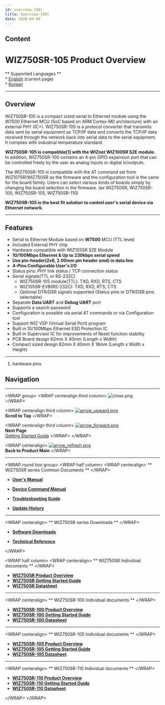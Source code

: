 ```yaml
---
id: overview-[EN]
title: Overview-[EN]
date: 2020-04-09
---
```


## Content

# WIZ750SR-105 Product Overview

\*\* Supported Languages \*\*  
\* [English](/products/wiz750sr-105/overview/en) (current page)  
\* [Korean](/products/wiz750sr-105/overview/ko)

-----

## Overview

WIZ750SR-105 is a compact sized serial to Ethernet module using the
W7500 Ethernet MCU (SoC based on ARM Cortex-M0 architecture) with an
external PHY (IC+). WIZ750SR-105 is a protocol converter that transmits
data sent by serial equipment as TCP/IP data and converts the TCP/IP
data received through the network back into serial data to the serial
equipment. It complies with industrial temperature standard.

**WIZ750SR-105 is compatible\[1\] with the WIZnet WIZ100SR S2E module.**
In addition, WIZ750SR-100 contains an 4-pin GPIO expansion port that can
be controlled freely by the user as analog inputs or digital in/outputs.

The WIZ750SR-105 is compatible with the AT command set from
WIZ107SR/WIZ750SR as the firmware and the configuration tool is the same
for the board family. Users can select various kinds of boards simply by
changing the board selection in the firmware. (ex WIZ750SR,
WIZ750SR-100, WIZ750SR-105, WIZ750SR-110)

**WIZ750SR-105 is the best fit solution to control user's serial device
via Ethernet network.**

-----

## Features

  - Serial to Ethernet Module based on **W7500** MCU (TTL level)
  - Included External PHY chip
  - Hardware compatible with WIZ105SR S2E Module
  - **10/100Mbps Ethernet & Up to 230kbps serial speed**
  - **Use pin-header(2x6, 2.00mm pin header smd) in data line**
  - **4-Pins Configurable User's I/O**
  - Status pins: PHY link status / TCP connection status
  - Serial signals(TTL or RS-232C)
      - WIZ750SR-105 module(TTL): TXD, RXD, RTS, CTS
      - WIZ105SR-EVB(RS-232C): TXD, RXD, RTS, CTS
      - Optional DTR/DSR signals supported (Status pins or DTR/DSR pins
        selectable)
  - Separate **Data UART** and **Debug UART** port
  - Supports a search password 
  - Configuration is possible via serial AT commands or via
    Configuration tool 
  - Support WIZ VSP (Virtual Serial Port) program
  - Built in 10/100Mbps Ethernet ESD Protection IC
  - Built in Supervisor IC for improvements of Reset function stability
  - PCB Board design 62mm X 40mm (Length x Width)
  - Compact sized design 62mm X 40mm X 18mm (Length x Width x Height) 

-----

1.  hardware pins

## Navigation

-----

\<WRAP group\> \<WRAP centeralign third column\>
![close.png](/etc/close.png)  
\</WRAP\>

\<WRAP centeralign third column\>
[![arrow\_upward.png](/etc/arrow_upward.png)](#wiz750sr-105_product_overview)  
**Scroll to Top** \</WRAP\>

\<WRAP centeralign third column\>
[![arrow\_forward.png](/etc/arrow_forward.png)](/products/wiz750sr-105/gettingstarted/en)  
**Next Page**  
[Getting Started Guide](/products/wiz750sr-105/gettingstarted/en)
\</WRAP\> \</WRAP\>

\<WRAP centeralign\>
[![arrow\_refresh.png](/etc/arrow_refresh.png)](/products/wiz750sr-105/start)  
**Back to Product Main** \</WRAP\>

-----

\<WRAP round box group\> \<WRAP half column\> \<WRAP centeralign\> \*\*
WIZ750SR series Common Documents \*\* \</WRAP\>

  - **[User's Manual](/products/wiz750sr/usermanual/en)** 

<!-- end list -->

  - **[Device Command Manual](/products/wiz750sr/commandmanual/en)**

<!-- end list -->

  - **[Troubleshooting Guide](/products/wiz750sr/troubleshooting/en)**

<!-- end list -->

  - **[Update History](/products/wiz750sr/history/en)**

-----

\<WRAP centeralign\> \*\* WIZ750SR series Downloads \*\* \</WRAP\>

  - **[Software Downloads](/products/wiz750sr/download/start)**

<!-- end list -->

  - **[Technical Reference](/products/wiz750sr/reference/start)**

\</WRAP\>

\<WRAP half column\> \<WRAP centeralign\> \*\* WIZ750SR Individual
documents \*\* \</WRAP\>

  - **[WIZ750SR Product Overview](/products/wiz750sr/overview/en)**
  - **[WIZ750SR Getting Started
    Guide](/products/wiz750sr/gettingstarted/en)**
  - **[WIZ750SR Datasheet](/products/wiz750sr/datasheet/start)**

-----

\<WRAP centeralign\> \*\* WIZ750SR-100 Individual documents \*\*
\</WRAP\>

  - **[WIZ750SR-100 Product
    Overview](/products/wiz750sr-100/overview/en)**
  - **[WIZ750SR-100 Getting Started
    Guide](/products/wiz750sr-100/gettingstarted/en)**
  - **[WIZ750SR-100 Datasheet](/products/wiz750sr-100/datasheet/start)**

-----

\<WRAP centeralign\> \*\* WIZ750SR-105 Individual documents \*\*
\</WRAP\>

  - **[WIZ750SR-105 Product
    Overview](/products/wiz750sr-105/overview/en)**
  - **[WIZ750SR-105 Getting Started
    Guide](/products/wiz750sr-105/gettingstarted/en)**
  - **[WIZ750SR-105 Datasheet](/products/wiz750sr-105/datasheet/start)**

-----

\<WRAP centeralign\> \*\* WIZ750SR-110 Individual documents \*\*
\</WRAP\>

  - **[WIZ750SR-110 Product
    Overview](/products/wiz750sr-110/overview/en)**
  - **[WIZ750SR-110 Getting Started
    Guide](/products/wiz750sr-110/gettingstarted/en)**
  - **[WIZ750SR-110 Datasheet](/products/wiz750sr-110/datasheet/start)**

\</WRAP\> \</WRAP\>
